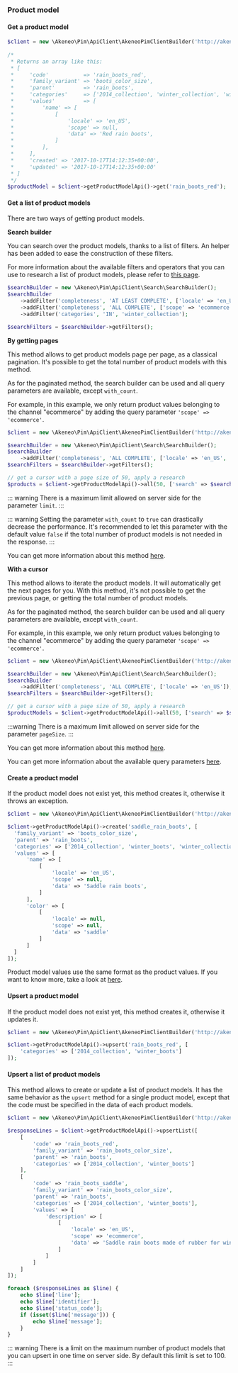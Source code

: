 ### Product model

#### Get a product model

```php
$client = new \Akeneo\Pim\ApiClient\AkeneoPimClientBuilder('http://akeneo.com/')->buildAuthenticatedByPassword('client_id', 'secret', 'admin', 'admin');
                     
/*
 * Returns an array like this:
 * [
 *     'code'           => 'rain_boots_red',
 *     'family_variant' => 'boots_color_size',
 *     'parent'         => 'rain_boots',
 *     'categories'     => ['2014_collection', 'winter_collection', 'winter_boots'],
 *     'values'         => [
 *         'name' => [
 *             [
 *                 'locale' => 'en_US',
 *                 'scope' => null,
 *                 'data' => 'Red rain boots',
 *             ]
 *         ],
 *     ],
 *     'created' => '2017-10-17T14:12:35+00:00',
 *     'updated' => '2017-10-17T14:12:35+00:00'
 * ]
 */
$productModel = $client->getProductModelApi()->get('rain_boots_red');
```

#### Get a list of product models

There are two ways of getting product models.

**Search builder**

You can search over the product models, thanks to a list of filters.
An helper has been added to ease the construction of these filters.

For more information about the available filters and operators that you can use to research a list of product models, please refer to [this page](/documentation/filter.html).

```php
$searchBuilder = new \Akeneo\Pim\ApiClient\Search\SearchBuilder();
$searchBuilder
    ->addFilter('completeness', 'AT LEAST COMPLETE', ['locale' => 'en_US'])
    ->addFilter('completeness', 'ALL COMPLETE', ['scope' => 'ecommerce'])
    ->addFilter('categories', 'IN', 'winter_collection');

$searchFilters = $searchBuilder->getFilters();
```

**By getting pages**

This method allows to get product models page per page, as a classical pagination.
It's possible to get the total number of product models with this method.

As for the paginated method, the search builder can be used and all query parameters are available, except `with_count`.

For example, in this example, we only return product values belonging to the channel "ecommerce" by adding the query parameter `'scope' => 'ecommerce'`. 

```php
$client = new \Akeneo\Pim\ApiClient\AkeneoPimClientBuilder('http://akeneo.com/')->buildAuthenticatedByPassword('client_id', 'secret', 'admin', 'admin');

$searchBuilder = new \Akeneo\Pim\ApiClient\Search\SearchBuilder();
$searchBuilder
    ->addFilter('completeness', 'ALL COMPLETE', ['locale' => 'en_US', 'scope' => 'ecommerce']);
$searchFilters = $searchBuilder->getFilters();

// get a cursor with a page size of 50, apply a research
$products = $client->getProductModelApi()->all(50, ['search' => $searchFilters, 'scope' => 'ecommerce']);
```

::: warning
There is a maximum limit allowed on server side for the parameter `limit`.
:::

::: warning
Setting the parameter `with_count`  to `true`  can drastically decrease the performance.
It's recommended to let this parameter with the default value `false` if the total number of product models is not needed in the response.
:::

You can get more information about this method [here](/php-client/list-resources.html#by-getting-pages).

**With a cursor**

This method allows to iterate the product models. It will automatically get the next pages for you.
With this method, it's not possible to get the previous page, or getting the total number of product models.

As for the paginated method, the search builder can be used and all query parameters are available, except `with_count`.

For example, in this example, we only return product values belonging to the channel "ecommerce" by adding the query parameter `'scope' => 'ecommerce'`. 

```php
$client = new \Akeneo\Pim\ApiClient\AkeneoPimClientBuilder('http://akeneo.com/')->buildAuthenticatedByPassword('client_id', 'secret', 'admin', 'admin');

$searchBuilder = new \Akeneo\Pim\ApiClient\Search\SearchBuilder();
$searchBuilder
    ->addFilter('completeness', 'ALL COMPLETE', ['locale' => 'en_US']);
$searchFilters = $searchBuilder->getFilters();

// get a cursor with a page size of 50, apply a research
$productModels = $client->getProductModelApi()->all(50, ['search' => $searchFilters, 'scope' => 'ecommerce']);
```

:::warning
There is a maximum limit allowed on server side for the parameter `pageSize`.
:::

You can get more information about this method [here](/php-client/list-resources.html#with-a-cursor).

You can get more information about the available query parameters [here](/api-reference.html#get_product_models).

#### Create a product model

If the product model does not exist yet, this method creates it, otherwise it throws an exception.

```php
$client = new \Akeneo\Pim\ApiClient\AkeneoPimClientBuilder('http://akeneo.com/')->buildAuthenticatedByPassword('client_id', 'secret', 'admin', 'admin');

$client->getProductModelApi()->create('saddle_rain_boots', [
  'family_variant' => 'boots_color_size',
  'parent' => 'rain_boots',
  'categories' => ['2014_collection', 'winter_boots', 'winter_collection'],
  'values' => [
      'name' => [
          [
              'locale' => 'en_US',
              'scope' => null,
              'data' => 'Saddle rain boots',
          ]
      ],
      'color' => [
          [
              'locale' => null,
              'scope' => null,
              'data' => 'saddle'
          ]
      ]
  ]
]);
```

Product model values use the same format as the product values. If you want to know more, take a look at [here](/documentation/resources.html#product-values).

#### Upsert a product model

If the product model does not exist yet, this method creates it, otherwise it updates it.

```php
$client = new \Akeneo\Pim\ApiClient\AkeneoPimClientBuilder('http://akeneo.com/')->buildAuthenticatedByPassword('client_id', 'secret', 'admin', 'admin');

$client->getProductModelApi()->upsert('rain_boots_red', [
    'categories' => ['2014_collection', 'winter_boots']
]);
```

#### Upsert a list of product models

This method allows to create or update a list of product models.
It has the same behavior as the `upsert` method for a single product model, except that the code must be specified in the data of each product models.


```php
$client = new \Akeneo\Pim\ApiClient\AkeneoPimClientBuilder('http://akeneo.com/')->buildAuthenticatedByPassword('client_id', 'secret', 'admin', 'admin');

$responseLines = $client->getProductModelApi()->upsertList([
    [
        'code' => 'rain_boots_red',
        'family_variant' => 'rain_boots_color_size',
        'parent' => 'rain_boots',
        'categories' => ['2014_collection', 'winter_boots']
    ],
    [
        'code' => 'rain_boots_saddle',
        'family_variant' => 'rain_boots_color_size',
        'parent' => 'rain_boots',
        'categories' => ['2014_collection', 'winter_boots'],
        'values' => [
            'description' => [
                [
                    'locale' => 'en_US',
                    'scope' => 'ecommerce',
                    'data' => 'Saddle rain boots made of rubber for winter.'
                ]
            ]
        ]
    ]
]);

foreach ($responseLines as $line) {
    echo $line['line'];
    echo $line['identifier'];
    echo $line['status_code'];
    if (isset($line['message'])) {
        echo $line['message'];
    }
}
```

::: warning
There is a limit on the maximum number of product models that you can upsert in one time on server side. By default this limit is set to 100.
:::
